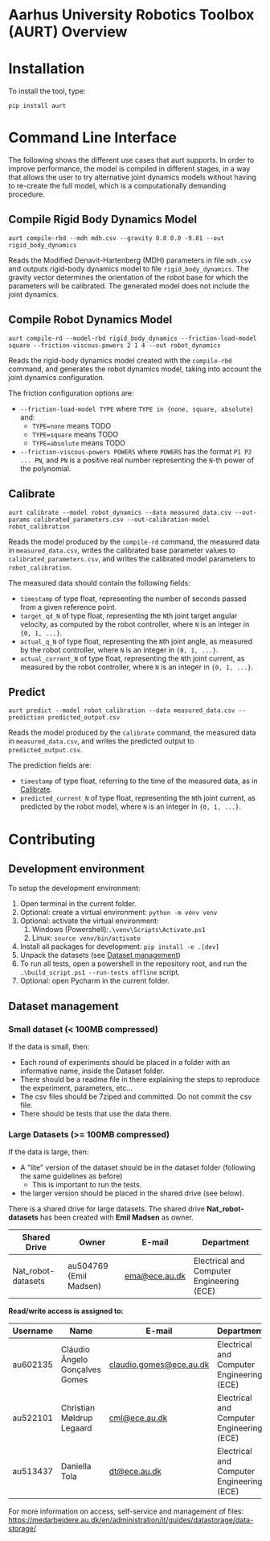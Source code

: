 # Aarhus University Robotics Toolbox (AURT) Overview

# Installation

To install the tool, type:
```
pip install aurt
```

# Command Line Interface

The following shows the different use cases that aurt supports.
In order to improve performance, the model is compiled in different stages, 
in a way that allows the user to try alternative joint dynamics models without having to re-create the full model, 
which is a computationally demanding procedure.

## Compile Rigid Body Dynamics Model

```
aurt compile-rbd --mdh mdh.csv --gravity 0.0 0.0 -9.81 --out rigid_body_dynamics
```
Reads the Modified Denavit-Hartenberg (MDH) parameters in file `mdh.csv` and outputs rigid-body dynamics model to file `rigid_body_dynamics`.
The gravity vector determines the orientation of the robot base for which the parameters will be calibrated.
The generated model does not include the joint dynamics.

## Compile Robot Dynamics Model

```
aurt compile-rd --model-rbd rigid_body_dynamics --friction-load-model square --friction-viscous-powers 2 1 4 --out robot_dynamics
```

Reads the rigid-body dynamics model created with the `compile-rbd` command, and generates the robot dynamics model, 
taking into account the joint dynamics configuration.

The friction configuration options are:
- `--friction-load-model TYPE` where `TYPE in {none, square, absolute}` and:
  - `TYPE=none` means TODO
  - `TYPE=square` means TODO
  - `TYPE=absolute` means TODO
- `--friction-viscous-powers POWERS` where `POWERS` has the format `P1 P2 ... PN`, and `PN` is a positive real number representing the `N`-th power of the polynomial.
  
## Calibrate

```
aurt calibrate --model robot_dynamics --data measured_data.csv --out-params calibrated_parameters.csv --out-calibration-model robot_calibration
```

Reads the model produced by the `compile-rd` command, the measured data in `measured_data.csv`, writes the calibrated base parameter values to `calibrated_parameters.csv`, and writes the calibrated model parameters to `robot_calibration`.

The measured data should contain the following fields:
- `timestamp` of type float, representing the number of seconds passed from a given reference point.
- `target_qd_N` of type float, representing the `N`th joint target angular velocity, as computed by the robot controller, where `N` is an integer in `{0, 1, ...}`.
- `actual_q_N` of type float, representing the `N`th joint angle, as measured by the robot controller, where `N` is an integer in `{0, 1, ...}`.
- `actual_current_N` of type float, representing the `N`th joint current, as measured by the robot controller, where `N` is an integer in `{0, 1, ...}`.

## Predict

```
aurt predict --model robot_calibration --data measured_data.csv --prediction predicted_output.csv
```

Reads the model produced by the `calibrate` command, 
the measured data in `measured_data.csv`, 
and writes the predicted output to `predicted_output.csv`.

The prediction fields are:
- `timestamp` of type float, referring to the time of the measured data, as in [Calibrate](#predict).
- `predicted_current_N` of type float, representing the `N`th joint current, as predicted by the robot model, where `N` is an integer in `{0, 1, ...}`.

# Contributing

## Development environment

To setup the development environment:
1. Open terminal in the current folder.
2. Optional: create a virtual environment: `python -m venv venv`
3. Optional: activate the virtual environment: 
   1. Windows (Powershell):`.\venv\Scripts\Activate.ps1`
   2. Linux: `source venv/bin/activate`
4. Install all packages for development: `pip install -e .[dev]`
5. Unpack the datasets (see [Dataset management](#dataset-management))
6. To run all tests, open a powershell in the repository root, and run the `.\build_script.ps1 --run-tests offline` script.
7. Optional: open Pycharm in the current folder.


## Dataset management

### Small dataset (< 100MB compressed)

If the data is small, then:
- Each round of experiments should be placed in a folder with an informative name, inside the Dataset folder.
- There should be a readme file in there explaining the steps to reproduce the experiment, parameters, etc...
- The csv files should be 7ziped and committed. Do not commit the csv file.
- There should be tests that use the data there.

### Large Datasets (>= 100MB compressed)

If the data is large, then:

- A "lite" version of the dataset should be in the dataset folder (following the same guidelines as before)
  - This is important to run the tests.
- the larger version should be placed in the shared drive (see below).

There is a shared drive for large datasets.
The shared drive **Nat_robot-datasets** has been created with **Emil Madsen** as owner.

| **Shared Drive**   | **Owner**              | **E-mail**                            | **Department**                            |
| ------------------ | ---------------------- | ------------------------------------- | ----------------------------------------- |
| Nat_robot-datasets | au504769 (Emil Madsen) | [ema@ece.au.dk](mailto:ema@ece.au.dk) | Electrical and Computer Engineering (ECE) |


 **Read/write access is assigned to:** 

| **Username** | **Name**                       | **E-mail**                                                | **Department**                            |
| ------------ | ------------------------------ | --------------------------------------------------------- | ----------------------------------------- |
| au602135     | Cláudio Ângelo Gonçalves Gomes | [claudio.gomes@ece.au.dk](mailto:claudio.gomes@ece.au.dk) | Electrical and Computer Engineering (ECE) |
| au522101     | Christian Møldrup Legaard      | [cml@ece.au.dk](mailto:cml@ece.au.dk)                     | Electrical and Computer Engineering (ECE) |
| au513437     | Daniella Tola                  | [dt@ece.au.dk](mailto:dt@ece.au.dk)                       | Electrical and Computer Engineering (ECE) |

For more information on access, self-service and management of files: https://medarbejdere.au.dk/en/administration/it/guides/datastorage/data-storage/
